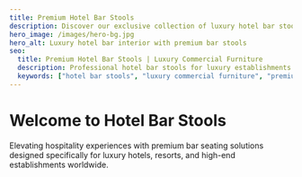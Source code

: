 ```yaml
---
title: Premium Hotel Bar Stools
description: Discover our exclusive collection of luxury hotel bar stools, designed for the world's finest establishments.
hero_image: /images/hero-bg.jpg
hero_alt: Luxury hotel bar interior with premium bar stools
seo:
  title: Premium Hotel Bar Stools | Luxury Commercial Furniture
  description: Professional hotel bar stools for luxury establishments. Executive, modern, and custom designs for hotels worldwide. Premium quality and craftsmanship.
  keywords: ["hotel bar stools", "luxury commercial furniture", "premium bar chairs", "hotel furniture", "restaurant seating"]
---
```


# Welcome to Hotel Bar Stools

Elevating hospitality experiences with premium bar seating solutions designed specifically for luxury hotels, resorts, and high-end establishments worldwide.
